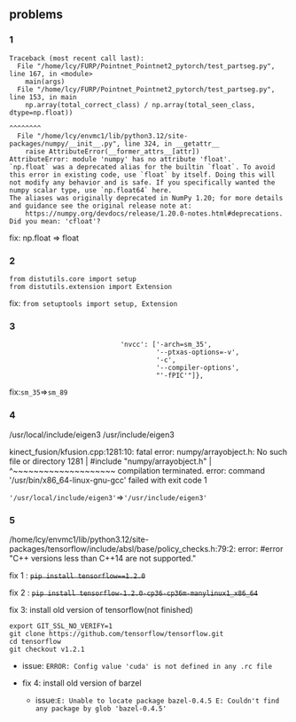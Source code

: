 ## problems

### 1

```
Traceback (most recent call last):
  File "/home/lcy/FURP/Pointnet_Pointnet2_pytorch/test_partseg.py", line 167, in <module>
    main(args)
  File "/home/lcy/FURP/Pointnet_Pointnet2_pytorch/test_partseg.py", line 153, in main
    np.array(total_correct_class) / np.array(total_seen_class, dtype=np.float))
                                                                     ^^^^^^^^
  File "/home/lcy/envmc1/lib/python3.12/site-packages/numpy/__init__.py", line 324, in __getattr__
    raise AttributeError(__former_attrs__[attr])
AttributeError: module 'numpy' has no attribute 'float'.
`np.float` was a deprecated alias for the builtin `float`. To avoid this error in existing code, use `float` by itself. Doing this will not modify any behavior and is safe. If you specifically wanted the numpy scalar type, use `np.float64` here.
The aliases was originally deprecated in NumPy 1.20; for more details and guidance see the original release note at:
    https://numpy.org/devdocs/release/1.20.0-notes.html#deprecations. Did you mean: 'cfloat'?
```
fix: np.float => float

### 2
```
from distutils.core import setup
from distutils.extension import Extension
```

fix: `from setuptools import setup, Extension`

### 3

```        extra_compile_args={'gcc': ["-Wno-unused-function"],
                            'nvcc': ['-arch=sm_35',
                                     '--ptxas-options=-v',
                                     '-c',
                                     '--compiler-options',
                                     "'-fPIC'"]},

```

fix:`sm_35`=>`sm_89`

### 4

/usr/local/include/eigen3
/usr/include/eigen3

kinect_fusion/kfusion.cpp:1281:10: fatal error: numpy/arrayobject.h: No such file or directory
 1281 | #include "numpy/arrayobject.h"
      |          ^~~~~~~~~~~~~~~~~~~~~
compilation terminated.
error: command '/usr/bin/x86_64-linux-gnu-gcc' failed with exit code 1

`'/usr/local/include/eigen3'`=>`'/usr/include/eigen3'`


### 5

/home/lcy/envmc1/lib/python3.12/site-packages/tensorflow/include/absl/base/policy_checks.h:79:2: error: #error "C++ versions less than C++14 are not supported."

fix 1 : ~~`pip install tensorflow==1.2.0`~~

fix 2 : ~~`pip install tensorflow-1.2.0-cp36-cp36m-manylinux1_x86_64`~~

fix 3: install old version of tensorflow(not finished)
```npm install -g @bazel/bazelisk
export GIT_SSL_NO_VERIFY=1
git clone https://github.com/tensorflow/tensorflow.git
cd tensorflow
git checkout v1.2.1
```
  - issue: `ERROR: Config value 'cuda' is not defined in any .rc file`

  - fix 4: install old version of barzel

    - issue:`E: Unable to locate package bazel-0.4.5
E: Couldn't find any package by glob 'bazel-0.4.5'`
